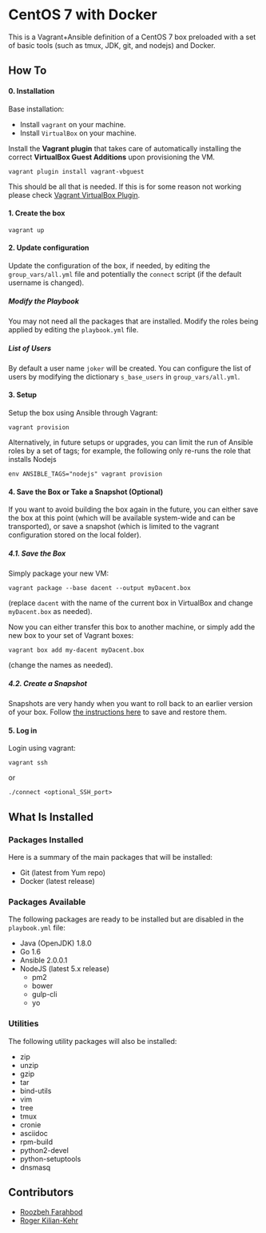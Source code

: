 # CentOS 7 with Docker

This is a Vagrant+Ansible definition of a CentOS 7 box preloaded with a set of basic tools
(such as tmux, JDK, git, and nodejs) and Docker.

## How To

#### 0. Installation

Base installation:
- Install `vagrant` on your machine.
- Install `VirtualBox` on your machine.

Install the **Vagrant plugin** that takes care of automatically installing the correct  **VirtualBox Guest Additions** upon provisioning the VM.

```
vagrant plugin install vagrant-vbguest
```

This should be all that is needed. If this is for some reason not working please check [Vagrant VirtualBox Plugin](https://github.com/dotless-de/vagrant-vbguest).


#### 1. Create the box
```
vagrant up
```
#### 2. Update configuration
Update the configuration of the box, if needed, by editing the `group_vars/all.yml` file and potentially the `connect` script (if the default username is changed).

##### Modify the Playbook
You may not need all the packages that are installed. Modify the roles being applied by editing the `playbook.yml` file.

##### List of Users
By default a user name `joker` will be created. You can configure the list of users
by modifying the dictionary `s_base_users` in `group_vars/all.yml`.

#### 3. Setup
Setup the box using Ansible through Vagrant:
```
vagrant provision
```

Alternatively, in future setups or upgrades, you can limit the run of Ansible roles by a
set of tags; for example, the following only re-runs the role that installs Nodejs
```
env ANSIBLE_TAGS="nodejs" vagrant provision
```

#### 4. Save the Box or Take a Snapshot (Optional)
If you want to avoid building the box again in the future, you can either save the box
at this point (which will be available system-wide and can be transported), or save
a snapshot (which is limited to the vagrant configuration stored on the local folder).

##### 4.1. Save the Box
Simply package your new VM:
```
vagrant package --base dacent --output myDacent.box
```
(replace `dacent` with the name of the current box in VirtualBox and change `myDacent.box` as needed).

Now you can either transfer this box to another machine,
or simply add the new box to your set of Vagrant boxes:
```
vagrant box add my-dacent myDacent.box
```
(change the names as needed).

##### 4.2. Create a Snapshot
Snapshots are very handy when you want to roll back to an earlier version of your box.
Follow [the instructions here](https://www.vagrantup.com/docs/cli/snapshot.html) to save and restore them.

#### 5. Log in
Login using vagrant:
```
vagrant ssh
```
or
```
./connect <optional_SSH_port>
```

## What Is Installed

### Packages Installed
Here is a summary of the main packages that will be installed:
- Git (latest from Yum repo)
- Docker (latest release)

### Packages Available
The following packages are ready to be installed but are disabled in the `playbook.yml` file:
- Java (OpenJDK) 1.8.0
- Go 1.6
- Ansible 2.0.0.1
- NodeJS (latest 5.x release)
  - pm2
  - bower
  - gulp-cli
  - yo

### Utilities
The following utility packages will also be installed:
- zip
- unzip
- gzip
- tar
- bind-utils
- vim
- tree
- tmux
- cronie
- asciidoc
- rpm-build
- python2-devel
- python-setuptools
- dnsmasq

## Contributors
- [Roozbeh Farahbod](https://github.com/roozbehf)
- [Roger Kilian-Kehr](https://github.com/rkiliankehr)

